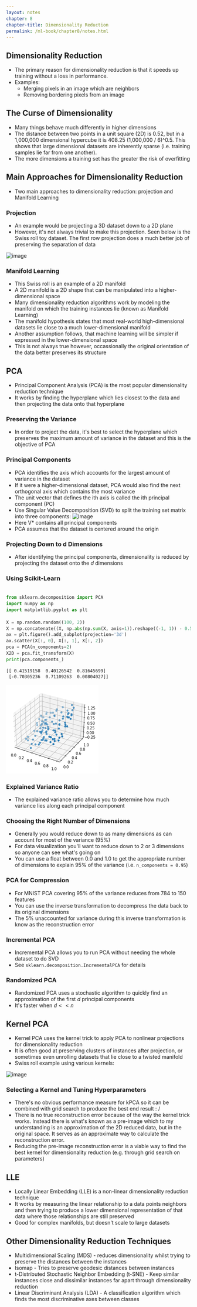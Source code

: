 ```yaml
---
layout: notes
chapter: 8
chapter-title: Dimensionality Reduction
permalink: /ml-book/chapter8/notes.html
---
```


## Dimensionality Reduction
* The primary reason for dimensionality reduction is that it speeds up training without a loss in performance.
* Examples:
  * Merging pixels in an image which are neighbors
  * Removing bordering pixels from an image


## The Curse of Dimensionality
* Many things behave much differently in higher dimensions
* The distance between two points in a unit square (2D) is 0.52, but in a 1,000,000 dimensional hypercube it is 408.25 (1,000,000 / 6)^0.5. This shows that large dimensional datasets are inherently sparse (i.e. training samples lie far from one another). 
* The more dimensions a training set has the greater the risk of overfitting

## Main Approaches for Dimensionality Reduction
* Two main approaches to dimensionality reduction: projection and Manifold Learning

### Projection
* An example would be projecting a 3D dataset down to a 2D plane
* However, it's not always trivial to make this projection. Seen below is the Swiss roll toy dataset. The first row projection does a much better job of preserving the separation of data

![image](https://user-images.githubusercontent.com/29719483/211162408-3110d859-a5de-43e8-8b2b-5753391fa8a2.png)

### Manifold Learning
* This Swiss roll is an example of a 2D manifold
* A 2D manifold is a 2D shape that can be manipulated into a higher-dimensional space
* Many dimensionality reduction algorithms work by modeling the manifold on which the training instances lie (known as Manifold Learning)
* The manifold hypothesis states that most real-world high-dimensional datasets lie close to a much lower-dimensional manifold
* Another assumption follows, that machine learning will be simpler if expressed in the lower-dimensional space
* This is not always true however, occassionally the original orientation of the data better preserves its structure

## PCA
* Principal Component Analysis (PCA) is the most popular dimensionality reduction technique
* It works by finding the hyperplane which lies closest to the data and then projecting the data onto that hyperplane

### Preserving the Variance
* In order to project the data, it's best to select the hyperplane which preserves the maximum amount of variance in the dataset and this is the objective of PCA

### Principal Components
* PCA identifies the axis which accounts for the largest amount of variance in the dataset
* If it were a higher-dimensional dataset, PCA would also find the next orthogonal axis which contains the most variance
* The unit vector that defines the ith axis is called the ith principal component (PC)
* Use Singular Value Decomposition (SVD) to split the training set matrix into three components:
![image](https://user-images.githubusercontent.com/29719483/211163556-d2574ce6-ca3e-49d0-9045-ea3e911752d1.png)
* Here V* contains all principal components
* PCA assumes that the dataset is centered around the origin

### Projecting Down to d Dimensions
* After identifying the principal components, dimensionality is reduced by projecting the dataset onto the *d* dimensions

### Using Scikit-Learn


```python

from sklearn.decomposition import PCA
import numpy as np
import matplotlib.pyplot as plt

X = np.random.random((100, 2))
X = np.concatenate((X, np.abs(np.sum(X, axis=1)).reshape((-1, 1)) - 0.5), axis=1)
ax = plt.figure().add_subplot(projection='3d')
ax.scatter(X[:, 0], X[:, 1], X[:, 2])
pca = PCA(n_components=2)
X2D = pca.fit_transform(X)
print(pca.components_)
```

    [[ 0.41519158  0.40126542  0.81645699]
     [-0.70305236  0.71109263  0.00804027]]



    
![png](/assets/images/ml-book/chapter8/notes_2_1.png)
    


### Explained Variance Ratio
* The explained variance ratio allows you to determine how much variance lies along each principal component

### Choosing the Right Number of Dimensions
* Generally you would reduce down to as many dimensions as can account for most of the variance (95%)
* For data visualization you'll want to reduce down to 2 or 3 dimensions so anyone can see what's going on
* You can use a float between 0.0 and 1.0 to get the appropriate number of dimensions to explain 95% of the variance (i.e. `n_components = 0.95`)

### PCA for Compression
* For MNIST PCA covering 95% of the variance reduces from 784 to 150 features
* You can use the inverse transformation to decompress the data back to its original dimensions
* The 5% unaccounted for variance during this inverse transformation is know as the reconstruction error

### Incremental PCA
* Incremental PCA allows you to run PCA without needing the whole dataset to do SVD
* See `sklearn.decomposition.IncrementalPCA` for details

### Randomized PCA
* Randomized PCA uses a stochastic algorithm to quickly find an approximation of the first *d* principal components
* It's faster when $d << n$

## Kernel PCA
* Kernel PCA uses the kernel trick to apply PCA to nonlinear projections for dimensionality reduction
* It is often good at preserving clusters of instances after projection, or sometimes even unrolling datasets that lie close to a twisted manifold
* Swiss roll example using various kernels:

![image](https://user-images.githubusercontent.com/29719483/211166405-dc9b7304-561a-42b8-968e-34771073ea5b.png)

### Selecting a Kernel and Tuning Hyperparameters
* There's no obvious performance measure for kPCA so it can be combined with grid search to produce the best end result : /
* There is no true reconstruction error because of the way the kernel trick works. Instead there is what's known as a pre-image which to my understanding is an approximation of the 2D reduced data, but in the original space. It serves as an approximate way to calculate the reconstruction error.
* Reducing the pre-image reconstruction error is a viable way to find the best kernel for dimensionality reduction (e.g. through grid search on parameters)

## LLE
* Locally Linear Embedding (LLE) is a non-linear dimensionality reduction technique
* It works by measuring the linear relationship to a data points neighbors and then trying to produce a lower dimensional representation of that data where those relationships are still preserved
* Good for complex manifolds, but doesn't scale to large datasets

## Other Dimensionality Reduction Techniques
* Multidimensional Scaling (MDS) - reduces dimensionality whilst trying to preserve the distances between the instances
* Isomap - Tries to preserve geodesic distances between instances
* t-Distributed Stochastic Neighbor Embedding (t-SNE) - Keep similar instances close and dissimilar instances far apart through dimensionality reduction
* Linear Discriminant Analysis (LDA) -  A classification algorithm which finds the most discriminative axes between classes
